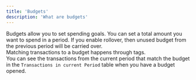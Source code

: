 ```yaml
---
title: 'Budgets'
description: 'What are budgets'
---
```


Budgets allow you to set spending goals. You can set a total amount you want to spend in a period. If you enable rollover, then unused budget from the previous period will be carried over.  
Matching transactions to a budget happens through tags.  
You can see the transactions from the current period that match the budget in the `Transactions in current Period` table when you have a budget opened. 